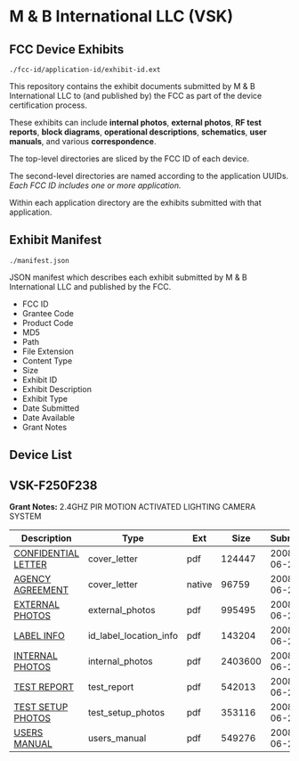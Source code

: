 # M & B International LLC (VSK)
## FCC Device Exhibits

```
./fcc-id/application-id/exhibit-id.ext
```

This repository contains the exhibit documents submitted by M & B International LLC to (and published by) the FCC as part of the device certification process.

These exhibits can include **internal photos**, **external photos**, **RF test reports**, **block diagrams**, **operational descriptions**, **schematics**, **user manuals**, and various **correspondence**.

The top-level directories are sliced by the FCC ID of each device.

The second-level directories are named according to the application UUIDs. *Each FCC ID includes one or more application.*

Within each application directory are the exhibits submitted with that application. 

## Exhibit Manifest

```
./manifest.json
```

JSON manifest which describes each exhibit submitted by M & B International LLC and published by the FCC.

- FCC ID
- Grantee Code
- Product Code
- MD5
- Path
- File Extension
- Content Type
- Size
- Exhibit ID
- Exhibit Description
- Exhibit Type
- Date Submitted
- Date Available
- Grant Notes

## Device List
## VSK-F250F238
**Grant Notes:** 2.4GHZ PIR MOTION ACTIVATED LIGHTING CAMERA SYSTEM

| Description | Type | Ext | Size | Submitted | Available |
| ----------- | ---- | --- | ---- | --------- | --------- |
| [CONFIDENTIAL LETTER](VSK-F250F238/2fba5c04d80696395d10d82cfa435a02/959332.pdf) | cover_letter | pdf | 124447 | 2008-06-23 | 2008-06-25 |
| [AGENCY AGREEMENT](VSK-F250F238/2fba5c04d80696395d10d82cfa435a02/959335.native) | cover_letter | native | 96759 | 2008-06-23 | 2008-06-25 |
| [EXTERNAL PHOTOS](VSK-F250F238/2fba5c04d80696395d10d82cfa435a02/959329.pdf) | external_photos | pdf | 995495 | 2008-06-23 | 2008-06-25 |
| [LABEL INFO](VSK-F250F238/2fba5c04d80696395d10d82cfa435a02/959328.pdf) | id_label_location_info | pdf | 143204 | 2008-06-23 | 2008-06-25 |
| [INTERNAL PHOTOS](VSK-F250F238/2fba5c04d80696395d10d82cfa435a02/959330.pdf) | internal_photos | pdf | 2403600 | 2008-06-23 | 2008-06-25 |
| [TEST REPORT](VSK-F250F238/2fba5c04d80696395d10d82cfa435a02/959331.pdf) | test_report | pdf | 542013 | 2008-06-23 | 2008-06-25 |
| [TEST SETUP PHOTOS](VSK-F250F238/2fba5c04d80696395d10d82cfa435a02/959334.pdf) | test_setup_photos | pdf | 353116 | 2008-06-23 | 2008-06-25 |
| [USERS MANUAL](VSK-F250F238/2fba5c04d80696395d10d82cfa435a02/959333.pdf) | users_manual | pdf | 549276 | 2008-06-23 | 2008-06-25 |

